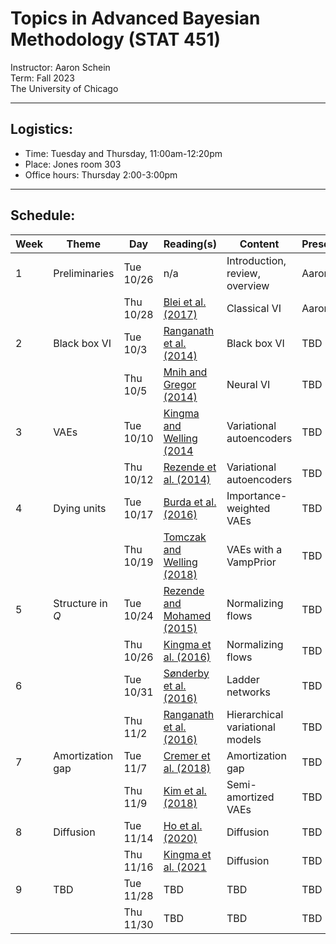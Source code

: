 

# Topics in Advanced Bayesian Methodology (STAT 451)
Instructor: Aaron Schein <br>
Term: Fall 2023 <br>
The University of Chicago

---

## Logistics:
- Time: Tuesday and Thursday, 11:00am-12:20pm
- Place: Jones room 303
- Office hours: Thursday 2:00-3:00pm

---
## Schedule:

| Week  |  Theme | Day | Reading(s) | Content | Presenter | 
| -------- | ------- | ------- | ------- | ------- | ------- |
| 1 | Preliminaries | Tue 10/26 | n/a | Introduction, review, overview | Aaron | 
|   |         | Thu 10/28 | [Blei et al. (2017)](https://github.com/aschein/stat_451/blob/main/readings/1601.00670.pdf) | Classical VI  | Aaron | 
| 2 | Black box VI |  Tue 10/3 | [Ranganath et al. (2014)](https://github.com/aschein/stat_451/blob/main/readings/1401.0118.pdf) | Black box VI   | TBD | 
|   | | Thu 10/5 | [Mnih and Gregor (2014)](https://github.com/aschein/stat_451/blob/main/readings/1402.0030.pdf) | Neural VI  | TBD|
| 3 | VAEs | Tue 10/10 | [Kingma and Welling (2014](https://github.com/aschein/stat_451/blob/main/readings/1312.6114.pdf) | Variational autoencoders | TBD|
|   | | Thu 10/12 | [Rezende et al. (2014)](https://github.com/aschein/stat_451/blob/main/readings/rezende14.pdf) | Variational autoencoders | TBD|
| 4 | Dying units | Tue 10/17 | [Burda et al. (2016)](https://github.com/aschein/stat_451/blob/main/readings/1509.00519.pdf) | Importance-weighted VAEs  | TBD|
|   | | Thu 10/19 | [Tomczak and Welling (2018)](https://github.com/aschein/stat_451/blob/main/readings/tomczak18a.pdf) | VAEs with a VampPrior | TBD|
| 5 | Structure in $Q$ | Tue 10/24 | [Rezende and Mohamed (2015)](https://github.com/aschein/stat_451/blob/main/readings/rezende15.pdf) | Normalizing flows  | TBD|
|   | | Thu 10/26 | [Kingma et al. (2016)](https://github.com/aschein/stat_451/blob/main/readings/1606.04934.pdf) | Normalizing flows  | TBD|
| 6 |  | Tue 10/31 | [Sønderby et al. (2016)](https://github.com/aschein/stat_451/blob/main/readings/NIPS-2016-ladder-variational-autoencoders-Paper.pdf) | Ladder networks  | TBD|
|   | | Thu 11/2 | [Ranganath et al. (2016)](https://github.com/aschein/stat_451/blob/main/readings/ranganath16.pdf) | Hierarchical variational models  | TBD|
| 7 | Amortization gap | Tue 11/7 | [Cremer et al. (2018)](https://github.com/aschein/stat_451/blob/main/readings/cremer18a.pdf) | Amortization gap  | TBD|
|   | | Thu 11/9 | [Kim et al. (2018)](https://github.com/aschein/stat_451/blob/main/readings/kim18e.pdf) | Semi-amortized VAEs | TBD|
| 8 | Diffusion | Tue 11/14 | [Ho et al. (2020)](https://github.com/aschein/stat_451/blob/main/readings/NeurIPS-2020-denoising-diffusion-probabilistic-models-Paper.pdf) | Diffusion  | TBD|
|   | | Thu 11/16 | [Kingma et al. (2021](https://github.com/aschein/stat_451/blob/main/readings/NeurIPS-2021-variational-diffusion-models-Paper.pdf) | Diffusion  | TBD|
| 9 | TBD | Tue 11/28 | TBD | TBD  | TBD|
|   | | Thu 11/30  | TBD | TBD | TBD|

